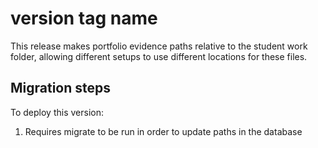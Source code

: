 # version tag name

This release makes portfolio evidence paths relative to the student work folder, allowing
different setups to use different locations for these files.

## Migration steps

To deploy this version:

1. Requires migrate to be run in order to update paths in the database